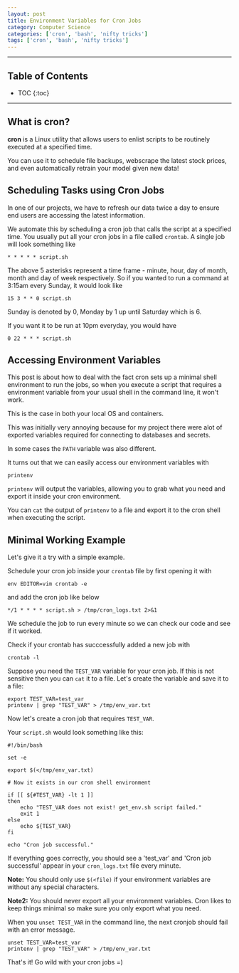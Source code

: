 ```yaml
---
layout: post
title: Environment Variables for Cron Jobs
category: Computer Science
categories: ['cron', 'bash', 'nifty tricks']
tags: ['cron', 'bash', 'nifty tricks']
---
```


---
<h2 class="no_toc">Table of Contents</h2>

* TOC
{:toc}

<!-- Need this for table of contents above -->
---

## What is cron?

__cron__ is a Linux utility that allows users to enlist scripts to be routinely executed at a specified time. 

You can use it to schedule file backups, webscrape the latest stock prices, and even automatically retrain your model given new data!

## Scheduling Tasks using Cron Jobs

In one of our projects, we have to refresh our data twice a day to ensure end users are accessing the latest information.

We automate this by scheduling a cron job that calls the script at a specified time. You usually put all your cron jobs in a file called `crontab`. A single job will look something like

```{bash}
* * * * * script.sh
```

The above 5 asterisks represent a time frame - minute, hour, day of month, month and day of week respectively. So if you wanted to run a command at 3:15am every Sunday, it would look like

```{bash}
15 3 * * 0 script.sh
```
Sunday is denoted by 0, Monday by 1 up until Saturday which is 6.

If you want it to be run at 10pm everyday, you would have 

```{bash}
0 22 * * * script.sh
```

## Accessing Environment Variables

This post is about how to deal with the fact cron sets up a minimal shell environment to run the jobs, so when you execute a script that requires a environment variable from your usual shell in the command line, it won't work.

This is the case in both your local OS and containers. 

This was initially very annoying because for my project there were alot of exported variables required for connecting to databases and secrets.

In some cases the `PATH` variable was also different. 

It turns out that we can easily access our environment variables with

```{bash}
printenv
```

`printenv` will output the variables, allowing you to grab what you need and export it inside your cron environment.  

You can `cat` the output of `printenv` to a file and export it to the cron shell when executing the script.

## Minimal Working Example

Let's give it a try with a simple example. 

Schedule your cron job inside your `crontab` file by first opening it with

```{bash}
env EDITOR=vim crontab -e 
``` 

and add the cron job like below
 
```{bash}
*/1 * * * * script.sh > /tmp/cron_logs.txt 2>&1
```

We schedule the job to run every minute so we can check our code and see if it worked.

Check if your crontab has succcessfully added a new job with

```{bash}
crontab -l
```

Suppose you need the `TEST_VAR` variable for your cron job. If this is not sensitive then you can `cat` it to a file. Let's create the variable and save it to a file:

```{bash}
export TEST_VAR=test_var
printenv | grep "TEST_VAR" > /tmp/env_var.txt
```

Now let's create a cron job that requires `TEST_VAR`.

Your `script.sh` would look something like this:

```{bash}
#!/bin/bash 

set -e 

export $(</tmp/env_var.txt)

# Now it exists in our cron shell environment 

if [[ ${#TEST_VAR} -lt 1 ]] 
then 
    echo "TEST_VAR does not exist! get_env.sh script failed."
    exit 1
else
    echo ${TEST_VAR}
fi

echo "Cron job successful."
```

If everything goes correctly, you should see a 'test_var' and 'Cron job successful' appear in your `cron_logs.txt` file every minute.

__Note:__ You should only use `$(<file)` if your environment variables are without any special characters. 

__Note2:__ You should never export all your environment variables. Cron likes to keep things minimal so make sure you only export what you need. 

When you `unset TEST_VAR` in the command line, the next cronjob should fail with an error message. 

```{bash}
unset TEST_VAR=test_var
printenv | grep "TEST_VAR" > /tmp/env_var.txt
```

That's it! Go wild with your cron jobs =) 
